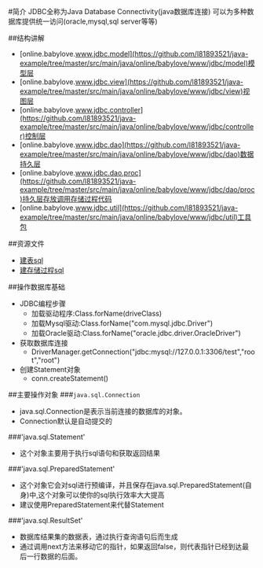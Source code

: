 #简介
JDBC全称为Java Database Connectivity(java数据库连接)
可以为多种数据库提供统一访问(oracle,mysql,sql server等等)

##结构讲解

* [online.babylove.www.jdbc.model](https://github.com/l81893521/java-example/tree/master/src/main/java/online/babylove/www/jdbc/model)模型层
* [online.babylove.www.jdbc.view](https://github.com/l81893521/java-example/tree/master/src/main/java/online/babylove/www/jdbc/view)视图层
* [online.babylove.www.jdbc.controller](https://github.com/l81893521/java-example/tree/master/src/main/java/online/babylove/www/jdbc/controller)控制层
* [online.babylove.www.jdbc.dao](https://github.com/l81893521/java-example/tree/master/src/main/java/online/babylove/www/jdbc/dao)数据持久层
* [online.babylove.www.jdbc.dao.proc](https://github.com/l81893521/java-example/tree/master/src/main/java/online/babylove/www/jdbc/dao/proc)持久层存放调用存储过程代码
* [online.babylove.www.jdbc.util](https://github.com/l81893521/java-example/tree/master/src/main/java/online/babylove/www/jdbc/util)工具包

##资源文件

* [建表sql](https://github.com/l81893521/java-example/tree/master/src/main/resources/jdbc/table)
* [建存储过程sql](https://github.com/l81893521/java-example/tree/master/src/main/resources/jdbc/table)



##操作数据库基础
* JDBC编程步骤
	* 加载驱动程序:Class.forName(driveClass)
	* 加载Mysql驱动:Class.forName("com.mysql.jdbc.Driver")
	* 加载Oracle驱动:Class.forName("oracle.jdbc.driver.OracleDriver")
* 获取数据库连接
	* DriverManager.getConnection("jdbc:mysql://127.0.0.1:3306/test","root","root")
* 创建Statement对象
	* conn.createStatement()
	
##主要操作对象
###`java.sql.Connection`
* java.sql.Connection是表示当前连接的数据库的对象。
* Connection默认是自动提交的

###'java.sql.Statement'
* 这个对象主要用于执行sql语句和获取返回结果

###'java.sql.PreparedStatement'
* 这个对象它会对sql进行预编译，并且保存在java.sql.PreparedStatement(自身)中,这个对象可以使你的sql执行效率大大提高
* 建议使用PreparedStatement来代替Statement

###'java.sql.ResultSet'
* 数据库结果集的数据表，通过执行查询语句后而生成
* 通过调用next方法来移动它的指针，如果返回false，则代表指针已经到达最后一行数据的后面。